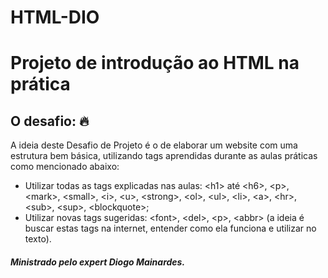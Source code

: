 # HTML-DIO

# Projeto de introdução ao HTML na prática

## O desafio: 🔥

A ideia deste Desafio de Projeto é o de elaborar um website com uma estrutura bem básica, utilizando tags aprendidas durante as aulas práticas como mencionado abaixo:

- Utilizar todas as tags explicadas nas aulas: &lt;h1> até &lt;h6>, &lt;p>, &lt;mark>, &lt;small>, &lt;i>, &lt;u>, &lt;strong>, &lt;ol>, &lt;ul>, &lt;li>, &lt;a>, &lt;hr>, &lt;sub>, &lt;sup>, &lt;blockquote>;
- Utilizar novas tags sugeridas: &lt;font>, &lt;del>, &lt;p>, &lt;abbr> (a ideia é buscar estas tags na internet, entender como ela funciona e utilizar no texto).

##### Ministrado pelo expert Diogo Mainardes.
